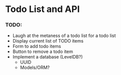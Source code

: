 # Todo List and API

### TODO:

- Laugh at the metaness of a todo list for a todo list
- Display current list of TODO items
- Form to add todo items
- Button to remove a todo item
- Implement a database (LevelDB?)
  - UUID
  - Models/ORM?

